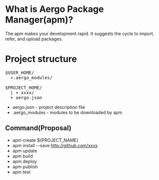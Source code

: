 # What is Aergo Package Manager(apm)?
The apm makes your development rapid. It suggests the cycle to import, refer, and upload packages.

# Project structure
<pre>
$USER_HOME/
  +.aergo_modules/

$PROJECT_HOME/
  | + xxxx/
  + aergo.json
</pre>
* aergo.json - project description file
* .aergo_modules - modules to be downloaded by apm   

## Command(Proposal)
* apm create ${PROJECT_NAME}
* apm install --save http://github.com/xxxx
* apm update
* apm build
* apm deploy
* apm publish
* apm test

